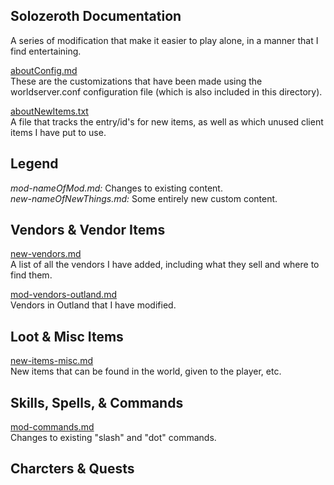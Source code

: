 ## Solozeroth Documentation
A series of modification that make it easier to play alone, in a manner that I find entertaining.

[aboutConfig.md](aboutConfig.md)  
These are the customizations that have been made using the worldserver.conf configuration file (which is also included in this directory).

[aboutNewItems.txt](aboutNewItems.txt)  
A file that tracks the entry/id's for new items, as well as which unused client items I have put to use.

## Legend
*mod-nameOfMod.md:* Changes to existing content.  
*new-nameOfNewThings.md:* Some entirely new custom content.  

## Vendors & Vendor Items

[new-vendors.md](new-vendors.md)  
A list of all the vendors I have added, including what they sell and where to find them.

[mod-vendors-outland.md](mod-vendors-outland.md)  
Vendors in Outland that I have modified.

## Loot & Misc Items

[new-items-misc.md](new-items-misc.md)  
New items that can be found in the world, given to the player, etc.

## Skills, Spells, & Commands

[mod-commands.md](mod-commands.md)  
Changes to existing "slash" and "dot" commands.

## Charcters & Quests

